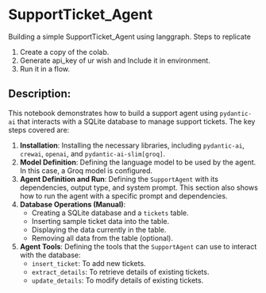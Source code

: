 # SupportTicket_Agent
Building a simple SupportTicket_Agent using langgraph.
Steps to replicate 
1) Create a copy of the colab.
2) Generate api_key of ur wish and Include it in environment.
3) Run it in a flow.

## Description:

This notebook demonstrates how to build a support agent using `pydantic-ai` that interacts with a SQLite database to manage support tickets. The key steps covered are:

1.  **Installation**: Installing the necessary libraries, including `pydantic-ai`, `crewai`, `openai`, and `pydantic-ai-slim[groq]`.
2.  **Model Definition**: Defining the language model to be used by the agent. In this case, a Groq model is configured.
3.  **Agent Definition and Run**: Defining the `SupportAgent` with its dependencies, output type, and system prompt. This section also shows how to run the agent with a specific prompt and dependencies.
4.  **Database Operations (Manual)**:
    *   Creating a SQLite database and a `tickets` table.
    *   Inserting sample ticket data into the table.
    *   Displaying the data currently in the table.
    *   Removing all data from the table (optional).
5.  **Agent Tools**: Defining the tools that the `SupportAgent` can use to interact with the database:
    *   `insert_ticket`: To add new tickets.
    *   `extract_details`: To retrieve details of existing tickets.
    *   `update_details`: To modify details of existing tickets.
